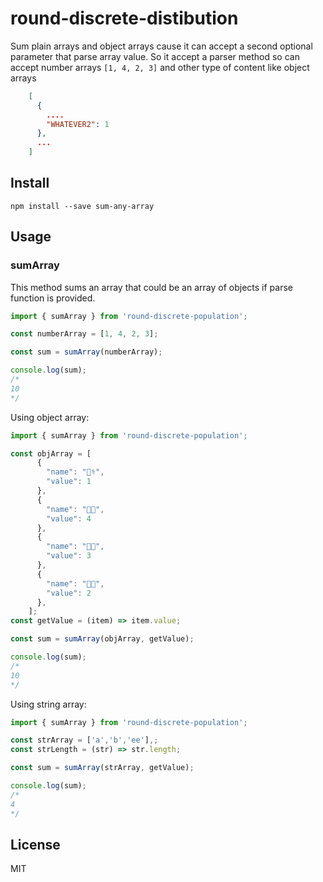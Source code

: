 # round-discrete-distibution
Sum plain arrays and object arrays cause it can accept a second optional parameter that parse array value.
So it accept a parser method so can accept number arrays
`[1, 4, 2, 3]`
and other type of content like object arrays
```json
    [
      {
		....
    	"WHATEVER2": 1
      },
      ...
    ]
```

## Install

`npm install --save sum-any-array`

## Usage
### sumArray
This method sums an array that could be an array of objects if parse function is provided.
```javascript
import { sumArray } from 'round-discrete-population';

const numberArray = [1, 4, 2, 3];

const sum = sumArray(numberArray);

console.log(sum);
/*
10
*/
```
Using object array:
```javascript
import { sumArray } from 'round-discrete-population';

const objArray = [
      {
        "name": "👨‍⚕️",
        "value": 1
      },
      {
        "name": "👩‍🏫",
        "value": 4
      },
	  {
        "name": "👨‍🍳",
        "value": 3
      },
      {
        "name": "👩‍🔧",
        "value": 2
      },
    ];
const getValue = (item) => item.value;

const sum = sumArray(objArray, getValue);

console.log(sum);
/*
10
*/
```

Using string array:
```javascript
import { sumArray } from 'round-discrete-population';

const strArray = ['a','b','ee'],;
const strLength = (str) => str.length;

const sum = sumArray(strArray, getValue);

console.log(sum);
/*
4
*/
```
## License
MIT

